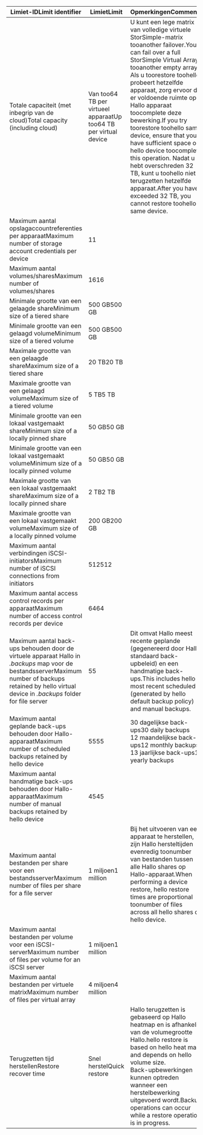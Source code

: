 

| <span data-ttu-id="e3c47-101">**Limiet-ID**</span><span class="sxs-lookup"><span data-stu-id="e3c47-101">**Limit identifier**</span></span> | <span data-ttu-id="e3c47-102">**Limiet**</span><span class="sxs-lookup"><span data-stu-id="e3c47-102">**Limit**</span></span> | <span data-ttu-id="e3c47-103">**Opmerkingen**</span><span class="sxs-lookup"><span data-stu-id="e3c47-103">**Comments**</span></span> |
| --- | --- | --- |
| <span data-ttu-id="e3c47-104">Totale capaciteit (met inbegrip van de cloud)</span><span class="sxs-lookup"><span data-stu-id="e3c47-104">Total capacity (including cloud)</span></span> |<span data-ttu-id="e3c47-105">Van too64 TB per virtueel apparaat</span><span class="sxs-lookup"><span data-stu-id="e3c47-105">Up too64 TB per virtual device</span></span> |<span data-ttu-id="e3c47-106">U kunt een lege matrix van volledige virtuele StorSimple-matrix tooanother failover.</span><span class="sxs-lookup"><span data-stu-id="e3c47-106">You can fail over a full StorSimple Virtual Array tooanother empty array.</span></span> <span data-ttu-id="e3c47-107">Als u toorestore toohello probeert hetzelfde apparaat, zorg ervoor dat er voldoende ruimte op Hallo apparaat toocomplete deze bewerking.</span><span class="sxs-lookup"><span data-stu-id="e3c47-107">If you try toorestore toohello same device, ensure that you have sufficient space on hello device toocomplete this operation.</span></span> <span data-ttu-id="e3c47-108">Nadat u hebt overschreden 32 TB, kunt u toohello niet terugzetten hetzelfde apparaat.</span><span class="sxs-lookup"><span data-stu-id="e3c47-108">After you have exceeded 32 TB, you cannot restore toohello same device.</span></span> |
| <span data-ttu-id="e3c47-109">Maximum aantal opslagaccountreferenties per apparaat</span><span class="sxs-lookup"><span data-stu-id="e3c47-109">Maximum number of storage account credentials per device</span></span> |<span data-ttu-id="e3c47-110">1</span><span class="sxs-lookup"><span data-stu-id="e3c47-110">1</span></span> | |
| <span data-ttu-id="e3c47-111">Maximum aantal volumes/shares</span><span class="sxs-lookup"><span data-stu-id="e3c47-111">Maximum number of volumes/shares</span></span> |<span data-ttu-id="e3c47-112">16</span><span class="sxs-lookup"><span data-stu-id="e3c47-112">16</span></span> | |
| <span data-ttu-id="e3c47-113">Minimale grootte van een gelaagde share</span><span class="sxs-lookup"><span data-stu-id="e3c47-113">Minimum size of a tiered share</span></span> |<span data-ttu-id="e3c47-114">500 GB</span><span class="sxs-lookup"><span data-stu-id="e3c47-114">500 GB</span></span> | |
| <span data-ttu-id="e3c47-115">Minimale grootte van een gelaagd volume</span><span class="sxs-lookup"><span data-stu-id="e3c47-115">Minimum size of a tiered volume</span></span> |<span data-ttu-id="e3c47-116">500 GB</span><span class="sxs-lookup"><span data-stu-id="e3c47-116">500 GB</span></span> | |
| <span data-ttu-id="e3c47-117">Maximale grootte van een gelaagde share</span><span class="sxs-lookup"><span data-stu-id="e3c47-117">Maximum size of a tiered share</span></span> |<span data-ttu-id="e3c47-118">20 TB</span><span class="sxs-lookup"><span data-stu-id="e3c47-118">20 TB</span></span> | |
| <span data-ttu-id="e3c47-119">Maximale grootte van een gelaagd volume</span><span class="sxs-lookup"><span data-stu-id="e3c47-119">Maximum size of a tiered volume</span></span> |<span data-ttu-id="e3c47-120">5 TB</span><span class="sxs-lookup"><span data-stu-id="e3c47-120">5 TB</span></span> | |
| <span data-ttu-id="e3c47-121">Minimale grootte van een lokaal vastgemaakt share</span><span class="sxs-lookup"><span data-stu-id="e3c47-121">Minimum size of a locally pinned share</span></span> |<span data-ttu-id="e3c47-122">50 GB</span><span class="sxs-lookup"><span data-stu-id="e3c47-122">50 GB</span></span> | |
| <span data-ttu-id="e3c47-123">Minimale grootte van een lokaal vastgemaakt volume</span><span class="sxs-lookup"><span data-stu-id="e3c47-123">Minimum size of a locally pinned volume</span></span> |<span data-ttu-id="e3c47-124">50 GB</span><span class="sxs-lookup"><span data-stu-id="e3c47-124">50 GB</span></span> | |
| <span data-ttu-id="e3c47-125">Maximale grootte van een lokaal vastgemaakt share</span><span class="sxs-lookup"><span data-stu-id="e3c47-125">Maximum size of a locally pinned share</span></span> |<span data-ttu-id="e3c47-126">2 TB</span><span class="sxs-lookup"><span data-stu-id="e3c47-126">2 TB</span></span> | |
| <span data-ttu-id="e3c47-127">Maximale grootte van een lokaal vastgemaakt volume</span><span class="sxs-lookup"><span data-stu-id="e3c47-127">Maximum size of a locally pinned volume</span></span> |<span data-ttu-id="e3c47-128">200 GB</span><span class="sxs-lookup"><span data-stu-id="e3c47-128">200 GB</span></span> | |
| <span data-ttu-id="e3c47-129">Maximum aantal verbindingen iSCSI-initiators</span><span class="sxs-lookup"><span data-stu-id="e3c47-129">Maximum number of iSCSI connections from initiators</span></span> |<span data-ttu-id="e3c47-130">512</span><span class="sxs-lookup"><span data-stu-id="e3c47-130">512</span></span> | |
| <span data-ttu-id="e3c47-131">Maximum aantal access control records per apparaat</span><span class="sxs-lookup"><span data-stu-id="e3c47-131">Maximum number of access control records per device</span></span> |<span data-ttu-id="e3c47-132">64</span><span class="sxs-lookup"><span data-stu-id="e3c47-132">64</span></span> | |
| <span data-ttu-id="e3c47-133">Maximum aantal back-ups behouden door de virtuele apparaat Hallo in *.backups* map voor de bestandsserver</span><span class="sxs-lookup"><span data-stu-id="e3c47-133">Maximum number of backups retained by hello virtual device in *.backups* folder for file server</span></span> |<span data-ttu-id="e3c47-134">5</span><span class="sxs-lookup"><span data-stu-id="e3c47-134">5</span></span> |<span data-ttu-id="e3c47-135">Dit omvat Hallo meest recente geplande (gegenereerd door Hallo standaard back-upbeleid) en een handmatige back-ups.</span><span class="sxs-lookup"><span data-stu-id="e3c47-135">This includes hello most recent scheduled (generated by hello default backup policy) and manual backups.</span></span> |
| <span data-ttu-id="e3c47-136">Maximum aantal geplande back-ups behouden door Hallo-apparaat</span><span class="sxs-lookup"><span data-stu-id="e3c47-136">Maximum number of scheduled backups retained by hello device</span></span> |<span data-ttu-id="e3c47-137">55</span><span class="sxs-lookup"><span data-stu-id="e3c47-137">55</span></span> |<span data-ttu-id="e3c47-138">30 dagelijkse back-ups</span><span class="sxs-lookup"><span data-stu-id="e3c47-138">30 daily backups</span></span><br><span data-ttu-id="e3c47-139">12 maandelijkse back-ups</span><span class="sxs-lookup"><span data-stu-id="e3c47-139">12 monthly backups</span></span><br><span data-ttu-id="e3c47-140">13 jaarlijkse back-ups</span><span class="sxs-lookup"><span data-stu-id="e3c47-140">13 yearly backups</span></span> |
| <span data-ttu-id="e3c47-141">Maximum aantal handmatige back-ups behouden door Hallo-apparaat</span><span class="sxs-lookup"><span data-stu-id="e3c47-141">Maximum number of manual backups retained by hello device</span></span> |<span data-ttu-id="e3c47-142">45</span><span class="sxs-lookup"><span data-stu-id="e3c47-142">45</span></span> | |
| <span data-ttu-id="e3c47-143">Maximum aantal bestanden per share voor een bestandsserver</span><span class="sxs-lookup"><span data-stu-id="e3c47-143">Maximum number of files per share for a file server</span></span> |<span data-ttu-id="e3c47-144">1 miljoen</span><span class="sxs-lookup"><span data-stu-id="e3c47-144">1 million</span></span> |<span data-ttu-id="e3c47-145">Bij het uitvoeren van een apparaat te herstellen, zijn Hallo hersteltijden evenredig toonumber van bestanden tussen alle Hallo shares op Hallo-apparaat.</span><span class="sxs-lookup"><span data-stu-id="e3c47-145">When performing a device restore, hello restore times are proportional toonumber of files across all hello shares on hello device.</span></span> |
| <span data-ttu-id="e3c47-146">Maximum aantal bestanden per volume voor een iSCSI-server</span><span class="sxs-lookup"><span data-stu-id="e3c47-146">Maximum number of files per volume for an iSCSI server</span></span> |<span data-ttu-id="e3c47-147">1 miljoen</span><span class="sxs-lookup"><span data-stu-id="e3c47-147">1 million</span></span> | |
| <span data-ttu-id="e3c47-148">Maximum aantal bestanden per virtuele matrix</span><span class="sxs-lookup"><span data-stu-id="e3c47-148">Maximum number of files per virtual array</span></span> |<span data-ttu-id="e3c47-149">4 miljoen</span><span class="sxs-lookup"><span data-stu-id="e3c47-149">4 million</span></span> | |
| <span data-ttu-id="e3c47-150">Terugzetten tijd herstellen</span><span class="sxs-lookup"><span data-stu-id="e3c47-150">Restore recover time</span></span> |<span data-ttu-id="e3c47-151">Snel herstel</span><span class="sxs-lookup"><span data-stu-id="e3c47-151">Quick restore</span></span> |<span data-ttu-id="e3c47-152">Hallo terugzetten is gebaseerd op Hallo heatmap en is afhankelijk van de volumegrootte Hallo.</span><span class="sxs-lookup"><span data-stu-id="e3c47-152">hello restore is based on hello heat map and depends on hello volume size.</span></span><br><span data-ttu-id="e3c47-153">Back-upbewerkingen kunnen optreden wanneer een herstelbewerking uitgevoerd wordt.</span><span class="sxs-lookup"><span data-stu-id="e3c47-153">Backup operations can occur while a restore operation is in progress.</span></span> |

